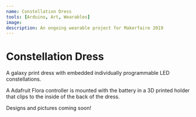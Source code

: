 ```yaml
---
name: Constellation Dress
tools: [Arduino, Art, Wearables]
image: 
description: An ongoing wearable project for Makerfaire 2019
---
```


# Constellation Dress

A galaxy print dress with embedded individually programmable LED constellations.


A Adafruit Flora controller is mounted with the battery in a 3D printed holder that clips to the inside of the back of the dress. 


Designs and pictures coming soon!